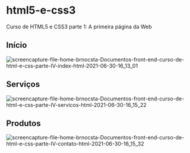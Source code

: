 # html5-e-css3
Curso de HTML5 e CSS3 parte 1: A primeira página da Web

## Início
![screencapture-file-home-brnocsta-Documentos-front-end-curso-de-html-e-css-parte-IV-index-html-2021-06-30-16_13_01](https://user-images.githubusercontent.com/86135622/124018503-4df75300-d9be-11eb-9748-817a50609f30.png)

## Serviços
![screencapture-file-home-brnocsta-Documentos-front-end-curso-de-html-e-css-parte-IV-servicos-html-2021-06-30-16_15_22](https://user-images.githubusercontent.com/86135622/124018623-6e271200-d9be-11eb-9ea1-96a23714b769.png)

## Produtos
![screencapture-file-home-brnocsta-Documentos-front-end-curso-de-html-e-css-parte-IV-contato-html-2021-06-30-16_15_32](https://user-images.githubusercontent.com/86135622/124018634-70896c00-d9be-11eb-8745-d2ac2ef05260.png)
